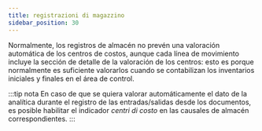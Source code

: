 ```yaml
---
title: registrazioni di magazzino
sidebar_position: 30
---
```


Normalmente, los registros de almacén no prevén una valoración automática de los centros de costos, aunque cada línea de movimiento incluye la sección de detalle de la valoración de los centros: esto es porque normalmente es suficiente valorarlos cuando se contabilizan los inventarios iniciales y finales en el área de control.

:::tip nota
En caso de que se quiera valorar automáticamente el dato de la analítica durante el registro de las entradas/salidas desde los documentos, es posible habilitar el indicador *centri di costo* en las causales de almacén correspondientes.
:::